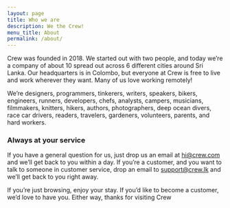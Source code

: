 ```yaml
---
layout: page
title: Who we are
description: We the Crew!
menu_title: About
permalink: /about/
---
```


Crew was founded in 2018. We started out with two people, and today we’re a company of about 10 spread out across 6 different cities around Sri Lanka. Our headquarters is in Colombo, but everyone at Crew is free to live and work wherever they want. Many of us love working remotely!

We’re designers, programmers, tinkerers, writers, speakers, bikers, engineers, runners, developers, chefs, analysts, campers, musicians, filmmakers, knitters, hikers, authors, photographers, deep ocean divers, race car drivers, readers, travelers, gardeners, volunteers, parents, and hard workers.

### Always at your service

If you have a general question for us, just drop us an email at hi@crew.com and we’ll get back to you within a day. If you’re a customer, and you want to talk to someone in customer service, drop an email to support@crew.lk and we’ll get back to you right away.

If you’re just browsing, enjoy your stay. If you’d like to become a customer, we’d love to have you. Either way, thanks for visiting Crew